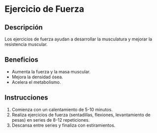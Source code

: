# Ejercicio de Fuerza
## Descripción
Los ejercicios de fuerza ayudan a desarrollar la musculatura y mejorar la resistencia muscular.
## Beneficios
- Aumenta la fuerza y la masa muscular.
- Mejora la densidad ósea.
- Acelera el metabolismo.
## Instrucciones
1. Comienza con un calentamiento de 5-10 minutos.
2. Realiza ejercicios de fuerza (sentadillas, flexiones, levantamiento de pesas) en series de 8-12 repeticiones.
3. Descansa entre series y finaliza con estiramientos.
